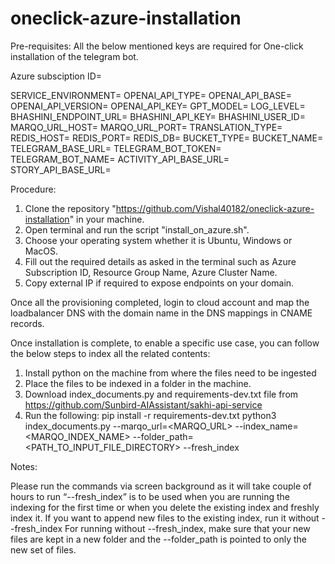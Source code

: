 
# oneclick-azure-installation
Pre-requisites:	
All the below mentioned keys are required for One-click installation of the telegram bot.

Azure subsciption ID=

SERVICE_ENVIRONMENT=
OPENAI_API_TYPE=
OPENAI_API_BASE=
OPENAI_API_VERSION=
OPENAI_API_KEY=
GPT_MODEL=
LOG_LEVEL=
BHASHINI_ENDPOINT_URL=
BHASHINI_API_KEY=
BHASHINI_USER_ID=
MARQO_URL_HOST=
MARQO_URL_PORT=
TRANSLATION_TYPE=
REDIS_HOST=
REDIS_PORT=
REDIS_DB=
BUCKET_TYPE=
BUCKET_NAME=
TELEGRAM_BASE_URL=
TELEGRAM_BOT_TOKEN=
TELEGRAM_BOT_NAME=
ACTIVITY_API_BASE_URL=
STORY_API_BASE_URL=


Procedure:
1. Clone the repository "https://github.com/Vishal40182/oneclick-azure-installation" in your machine.
2. Open terminal and run the script "install_on_azure.sh".
3. Choose your operating system whether it is Ubuntu, Windows or MacOS.
4. Fill out the required details as asked in the terminal such as Azure Subscription ID, Resource Group Name, Azure Cluster Name.
5. Copy external IP if required to expose endpoints on your domain.

Once all the provisioning completed, login to cloud account and map the loadbalancer DNS with the domain name in the DNS mappings in CNAME records.

Once installation is complete, to enable a specific use case, you can follow the below steps to index all the related contents:
1. Install python on the machine from where the files need to be ingested
2. Place the files to be indexed in a folder in the machine.
3. Download index_documents.py and requirements-dev.txt file from https://github.com/Sunbird-AIAssistant/sakhi-api-service
4. Run the following: pip install -r requirements-dev.txt python3 index_documents.py --marqo_url=<MARQO_URL> --index_name=<MARQO_INDEX_NAME> --folder_path=<PATH_TO_INPUT_FILE_DIRECTORY> --fresh_index

Notes:

Please run the commands via screen background as it will take couple of hours to run
“--fresh_index” is to be used when you are running the indexing for the first time or when you delete the existing index and freshly index it. If you want to append new files to the existing index, run it without --fresh_index
For running without --fresh_index, make sure that your new files are kept in a new folder and the --folder_path is pointed to only the new set of files.